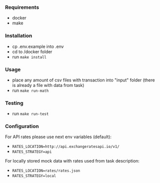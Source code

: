 ### Requirements
 - docker
 - make

### Installation
 - cp .env.example into .env
 - cd to /docker folder
 - run `make install`

### Usage
 - place any amount of csv files with transaction into "input" folder (there is already a file with data from task)
 - run `make run-math`

### Testing
 - run `make run-test`

### Configuration
For API rates please use next env variables (default):
 - `RATES_LOCATION=http://api.exchangeratesapi.io/v1/`
 - `RATES_STRATEGY=api`

For locally stored mock data with rates used from task description:
 - `RATES_LOCATION=rates/rates.json`
 - `RATES_STRATEGY=local`
